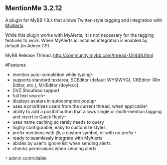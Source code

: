 ## MentionMe 3.2.12

A plugin for MyBB 1.8.x that allows Twitter-style tagging and integration with [MyAlerts](https://github.com/euantorano/MyAlerts)

While this plugin works with MyAlerts, it is not necessary for the tagging features to work. When MyAlerts is installed integration is enabled by default (in Admin CP).

MyBB Release Thread: http://community.mybb.com/thread-131448.html

#Features
* mention auto-completion while typing`*`
* supports standard textarea, SCEditor (default WYSIWYG), CKEditor (Rin Editor, etc.), MHEditor (doylecc)
* DVZ Shoutbox support
* full text search`*`
* displays avatars in autocomplete popup`*`
* uses a prioritizes users from the current thread, when applicable`*`
* ability to add a postbit button that allows single or multi-mention tagging and insert in Quick Reply`*`
* uses name caching so rarely needs to query
* highly configurable; easy to customize styles
* prefix mentions with @, a custom symbol, or with no prefix `*`
* ready to seamlessly integrate with MyAlerts
* abides by user's ignore list when sending alerts
* checks permissions when sending alerts

`*` admin controllable